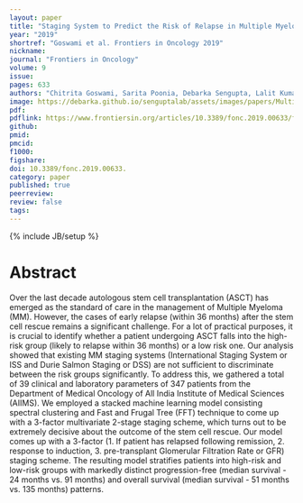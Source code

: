 ```yaml
---
layout: paper
title: "Staging System to Predict the Risk of Relapse in Multiple Myeloma Patients Undergoing Autologous Stem Cell Transplantation"
year: "2019"
shortref: "Goswami et al. Frontiers in Oncology 2019"
nickname:
journal: "Frontiers in Oncology"
volume: 9
issue:
pages: 633
authors: "Chitrita Goswami, Sarita Poonia, Debarka Sengupta, Lalit Kumar"
image: https://debarka.github.io/senguptalab/assets/images/papers/MultipleMyleoma.jpg
pdf:
pdflink: https://www.frontiersin.org/articles/10.3389/fonc.2019.00633/full
github:
pmid:
pmcid:
f1000:
figshare:
doi: 10.3389/fonc.2019.00633.
category: paper
published: true
peerreview:
review: false
tags:
---
```

{% include JB/setup %}


# Abstract

Over the last decade autologous stem cell transplantation (ASCT) has emerged as the standard of care in the management of Multiple Myeloma (MM). However, the cases of early relapse (within 36 months) after the stem cell rescue remains a significant challenge. For a lot of practical purposes, it is crucial to identify whether a patient undergoing ASCT falls into the high-risk group (likely to relapse within 36 months) or a low risk one. Our analysis showed that existing MM staging systems (International Staging System or ISS and Durie Salmon Staging or DSS) are not sufficient to discriminate between the risk groups significantly. To address this, we gathered a total of 39 clinical and laboratory parameters of 347 patients from the Department of Medical Oncology of All India Institute of Medical Sciences (AIIMS). We employed a stacked machine learning model consisting spectral clustering and Fast and Frugal Tree (FFT) technique to come up with a 3-factor multivariate 2-stage staging scheme, which turns out to be extremely decisive about the outcome of the stem cell rescue. Our model comes up with a 3-factor (1. If patient has relapsed following remission, 2. response to induction, 3. pre-transplant Glomerular Filtration Rate or GFR) staging scheme. The resulting model stratifies patients into high-risk and low-risk groups with markedly distinct progression-free (median survival - 24 months vs. 91 months) and overall survival (median survival - 51 months vs. 135 months) patterns.
